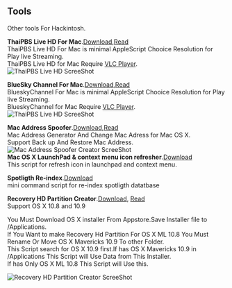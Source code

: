 ## Tools
Other tools For Hackintosh.        

**ThaiPBS Live HD For Mac**.[Download](https://raw.github.com/xenatt/Hackintosh/master/Tools/ThaiPBSPlayer.dmg),[Read](https://raw.github.com/xenatt/Hackintosh/master/Tools/ThaiPBS.applescript)              
ThaiPBS Live HD For Mac is minimal AppleScript Chooice Resolution for Play live Streaming.     
ThaiPBS Live HD for Mac Require [VLC Player](http://www.videolan.org/vlc/).     
![ThaiPBS Live HD ScreeShot](https://raw.github.com/xenatt/Hackintosh/master/Tools/thaipbs.png)     

**BlueSky Channel For Mac**.[Download](https://raw.github.com/xenatt/Hackintosh/master/Tools/BlueskyChannel.dmg),[Read](https://raw.github.com/xenatt/Hackintosh/master/Tools/BlueskyChannel.applescript)              
BlueskyChannel For Mac is minimal AppleScript Chooice Resolution for Play live Streaming.     
BlueskyChannel for Mac Require [VLC Player](http://www.videolan.org/vlc/).     
![ThaiPBS Live HD ScreeShot](https://raw.github.com/xenatt/Hackintosh/master/Tools/BlueskyChannel.png)     
 


**Mac Address Spoofer**.[Download](https://raw.github.com/xenatt/Hackintosh/master/Tools/MacAddressGeneratorAndSpoof.dmg),[Read](https://raw.github.com/xenatt/Hackintosh/master/Tools/MacAddressSpoofer.applescript)       
Mac  Address Generator And Change Mac Adress for Mac OS X.  
Support Back up And Restore Mac Address.     
![Mac Address Spoofer Creator ScreeShot](https://raw.github.com/xenatt/Hackintosh/master/Tools/MacAddressGeneratorAndSpoof.png)       
**Mac OS X LaunchPad & context menu icon refresher**.[Download](https://raw.github.com/xenatt/Hackintosh/master/Tools/refreshicons.applescript)            
This script for refresh icon in launchpad and context menu.       


**Spotligth Re-index**.[Download](https://raw.github.com/xenatt/Hackintosh/master/Tools/reindex-spotligth.command)   
mini command script for re-index spotligth datatbase

**Recovery HD Partition Creator**.[Download](https://raw.github.com/xenatt/Hackintosh/master/Tools/RecoveryHD_13A603.dmg), [Read](https://github.com/xenatt/Hackintosh/blob/master/Tools/RecoveryHD%20Creater.command)        
Support OS X 10.8 and 10.9   
      
You Must Download OS X installer From Appstore.Save Installer file to /Applications.   
If You Want to make Recovery Hd Partition For OS X ML 10.8 You Must Rename Or Move OS X Mavericks 10.9 To other Folder.   
This Script search for OS X 10.9 first.If has OS X Mavericks 10.9 in /Applications This Script will Use Data from This Installer.   
If has Only OS X ML 10.8 This Script will Use this.        

![Recovery HD Partition Creator ScreeShot](https://raw.github.com/xenatt/Hackintosh/master/Tools/RecoveryHDCreater.png)     




